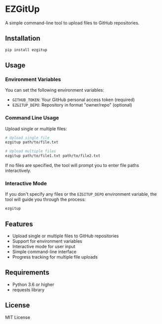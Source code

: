 # EZGitUp

A simple command-line tool to upload files to GitHub repositories.

## Installation

```bash
pip install ezgitup
```

## Usage

### Environment Variables

You can set the following environment variables:
- `GITHUB_TOKEN`: Your GitHub personal access token (required)
- `EZGITUP_DEPO`: Repository in format "owner/repo" (optional)

### Command Line Usage

Upload single or multiple files:

```bash
# Upload single file
ezgitup path/to/file.txt

# Upload multiple files
ezgitup path/to/file1.txt path/to/file2.txt
```

If no files are specified, the tool will prompt you to enter file paths interactively.

### Interactive Mode

If you don't specify any files or the `EZGITUP_DEPO` environment variable, the tool will guide you through the process:

```bash
ezgitup
```

## Features

- Upload single or multiple files to GitHub repositories
- Support for environment variables
- Interactive mode for user input
- Simple command-line interface
- Progress tracking for multiple file uploads

## Requirements

- Python 3.6 or higher
- requests library

## License

MIT License

   
